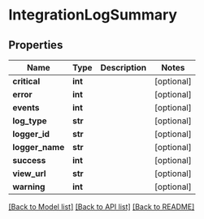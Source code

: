 # IntegrationLogSummary

## Properties
Name | Type | Description | Notes
------------ | ------------- | ------------- | -------------
**critical** | **int** |  | [optional] 
**error** | **int** |  | [optional] 
**events** | **int** |  | [optional] 
**log_type** | **str** |  | [optional] 
**logger_id** | **str** |  | [optional] 
**logger_name** | **str** |  | [optional] 
**success** | **int** |  | [optional] 
**view_url** | **str** |  | [optional] 
**warning** | **int** |  | [optional] 

[[Back to Model list]](../README.md#documentation-for-models) [[Back to API list]](../README.md#documentation-for-api-endpoints) [[Back to README]](../README.md)


